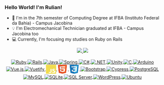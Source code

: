 ### Hello World! I'm Rulian!

  - 📖 I'm in the 7th semester of Computing Degree at IFBA (Instituto Federal da Bahia) - Campus Jacobina
  - 💡 I'm Electromechanical Technician graduated at IFBA - Campus Jacobina too
  - 💻 Currently, I'm focusing my studies on Ruby on Rails

<div align="center">
  <a href="https://github.com/ruliancruz">
  <img height="190em" src="https://github-readme-stats.vercel.app/api?username=ruliancruz&show_icons=true&hide=stars&show=reviews&include_all_commits=false&count_private=true"/>
  <img height="190em" src="https://github-readme-stats.vercel.app/api/top-langs/?username=ruliancruz&layout=compact&langs_count=8"/>
</div>
<br>
<div style="text-align: center;">
  <div style="display: inline_block">
    <img align="center" alt="Ruby" height="30" width="34" src="https://cdn.jsdelivr.net/gh/devicons/devicon@latest/icons/ruby/ruby-original.svg">
    <img align="center" alt="Rails" height="30" width="34" src="https://cdn.jsdelivr.net/gh/devicons/devicon@latest/icons/rails/rails-original-wordmark.svg">
    <img align="center" alt="Java" height="30" width="34" src="https://raw.githubusercontent.com/jmnote/z-icons/master/svg/java.svg">
    <img align="center" alt="Spring" height="30" width="34" src="https://cdn.jsdelivr.net/gh/devicons/devicon/icons/spring/spring-original.svg">
    <img align="center" alt="C#" height="30" width="34" src="https://cdn.jsdelivr.net/gh/devicons/devicon/icons/csharp/csharp-original.svg">
    <img align="center" alt=".NET" height="30" width="34" src="https://cdn.jsdelivr.net/gh/devicons/devicon/icons/dot-net/dot-net-original.svg">
    <img align="center" alt="Unity" height="30" width="34" src="https://cdn.jsdelivr.net/gh/devicons/devicon/icons/unity/unity-original.svg">
    <img align="center" alt="C" height="30" width="34" src="https://raw.githubusercontent.com/jmnote/z-icons/master/svg/c.svg">
    <img align="center" alt="Arduino" height="30" width="34" src="https://cdn.jsdelivr.net/gh/devicons/devicon/icons/arduino/arduino-original.svg">
    <img align="center" alt="Vue.js" height="30" width="34" src="https://cdn.jsdelivr.net/gh/devicons/devicon@latest/icons/vuejs/vuejs-original.svg">
    <img align="center" alt="Vuetify" height="30" width="34" src="https://cdn.jsdelivr.net/gh/devicons/devicon@latest/icons/vuetify/vuetify-original.svg">          
    <img align="center" alt="Javascript" height="30" width="34" src="https://raw.githubusercontent.com/devicons/devicon/master/icons/javascript/javascript-plain.svg">
    <img align="center" alt="HTML" height="30" width="34" src="https://raw.githubusercontent.com/devicons/devicon/master/icons/html5/html5-original.svg">
    <img align="center" alt="CSS" height="30" width="34" src="https://raw.githubusercontent.com/devicons/devicon/master/icons/css3/css3-original.svg">
    <img align="center" alt="Bootstrap" height="30" width="34" src="https://cdn.jsdelivr.net/gh/devicons/devicon@latest/icons/bootstrap/bootstrap-original.svg">
    <img align="center" alt="Cypress" height="30" width="34" src="https://cdn.jsdelivr.net/gh/devicons/devicon@latest/icons/cypressio/cypressio-original.svg">
    <img align="center" alt="PostgreSQL" height="30" width="34" src="https://cdn.jsdelivr.net/gh/devicons/devicon/icons/postgresql/postgresql-original.svg">
    <img align="center" alt="MySQL" height="30" width="34" src="https://cdn.jsdelivr.net/gh/devicons/devicon/icons/mysql/mysql-original.svg">
    <img align="center" alt="SQLite" height="30" width="34" src="https://cdn.jsdelivr.net/gh/devicons/devicon@latest/icons/sqlite/sqlite-original.svg">
    <img align="center" alt="SQL Server" height="30" width="34" src="https://cdn.jsdelivr.net/gh/devicons/devicon/icons/microsoftsqlserver/microsoftsqlserver-plain.svg">
    <img align="center" alt="WordPress" height="30" width="34" src="https://cdn.jsdelivr.net/gh/devicons/devicon/icons/wordpress/wordpress-plain.svg">
    <img align="center" alt="Ubuntu" height="30" width="34" src="https://cdn.jsdelivr.net/gh/devicons/devicon@latest/icons/linux/linux-original.svg">
  </div>
</div>

